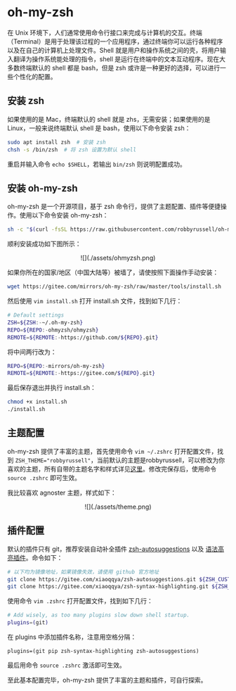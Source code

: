 # oh-my-zsh

在 Unix 环境下，人们通常使用命令行接口来完成与计算机的交互。终端（Terminal）是用于处理该过程的一个应用程序，通过终端你可以运行各种程序以及在自己的计算机上处理文件。Shell 就是用户和操作系统之间的壳，将用户输入翻译为操作系统能处理的指令，shell 是运行在终端中的文本互动程序。现在大多数终端默认的 shell 都是 bash，但是 zsh 或许是一种更好的选择，可以进行一些个性化的配置。

## 安装 zsh
如果使用的是 Mac，终端默认的 shell 就是 zhs，无需安装；如果使用的是 Linux，一般来说终端默认 shell 是 bash，使用以下命令安装 zsh：
```bash
sudo apt install zsh  # 安装 zsh
chsh -s /bin/zsh  # 将 zsh 设置为默认 shell
```

重启并输入命令 `echo $SHELL`，若输出 `bin/zsh` 则说明配置成功。

## 安装 oh-my-zsh
oh-my-zsh 是一个开源项目，基于 zsh 命令行，提供了主题配置、插件等便捷操作。使用以下命令安装 oh-my-zsh：
```bash
sh -c "$(curl -fsSL https://raw.githubusercontent.com/robbyrussell/oh-my-zsh/master/tools/install.sh)"
```

顺利安装成功如下图所示：
<center>![](./assets/ohmyzsh.png)</center>

如果你所在的国家/地区（中国大陆等）被墙了，请使按照下面操作手动安装：
```bash
wget https://gitee.com/mirrors/oh-my-zsh/raw/master/tools/install.sh
```
然后使用 `vim install.sh` 打开 install.sh 文件，找到如下几行：
```bash
# Default settings
ZSH=${ZSH:-~/.oh-my-zsh}
REPO=${REPO:-ohmyzsh/ohmyzsh}
REMOTE=${REMOTE:-https://github.com/${REPO}.git}
```

将中间两行改为：
```bash
REPO=${REPO:-mirrors/oh-my-zsh}
REMOTE=${REMOTE:-https://gitee.com/${REPO}.git}
```

最后保存退出并执行 install.sh：
```bash
chmod +x install.sh
./install.sh
```

## 主题配置
oh-my-zsh 提供了丰富的主题，首先使用命令 `vim ~/.zshrc` 打开配置文件，找到 `ZSH_THEME="robbyrussell"`，当前默认的主题是robbyrussell，可以修改为你喜欢的主题，所有自带的主题名字和样式详见[这里](https://github.com/ohmyzsh/ohmyzsh/wiki/Themes)。修改完保存后，使用命令 `source .zshrc` 即可生效。

我比较喜欢 agnoster 主题，样式如下：
<center>![](./assets/theme.png)</center>

## 插件配置
默认的插件只有 git，推荐安装自动补全插件 [zsh-autosuggestions](https://github.com/zsh-users/zsh-autosuggestions) 以及 [语法高亮插件](https://github.com/zsh-users/zsh-syntax-highlighting)。命令如下：
```bash
# 以下均为镜像地址，如果镜像失效，请使用 github 官方地址
git clone https://gitee.com/xiaoqqya/zsh-autosuggestions.git ${ZSH_CUSTOM:-~/.oh-my-zsh/custom}/plugins/zsh-autosuggestions
git clone https://gitee.com/xiaoqqya/zsh-syntax-highlighting.git ${ZSH_CUSTOM:-~/.oh-my-zsh/custom}/plugins/zsh-syntax-highlighting
```

使用命令 `vim .zshrc` 打开配置文件，找到如下几行：
```bash
# Add wisely, as too many plugins slow down shell startup.
plugins=(git)
```

在 plugins 中添加插件名称，注意用空格分隔：
```
plugins=(git pip zsh-syntax-highlighting zsh-autosuggestions)
```

最后用命令 `source .zshrc` 激活即可生效。

至此基本配置完毕，oh-my-zsh 提供了丰富的主题和插件，可自行探索。